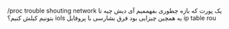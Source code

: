 /proc
trouble shouting network
یک پورت که بازه چطوری بفهممیم آی دیش چیه تا بتونیم کیلش کنیم؟ iols یه همچین چیزایی بود
فرق بشارسی با پروفایل 
ip table
rou